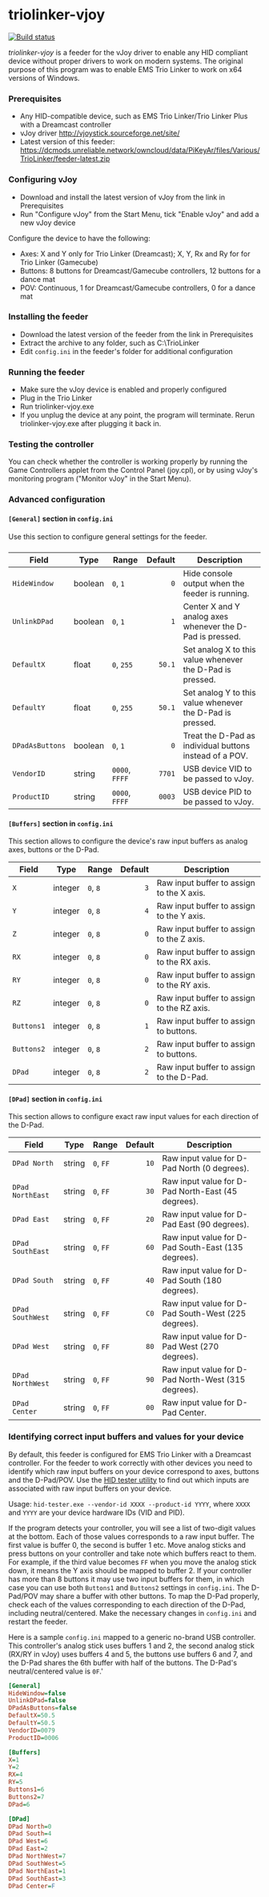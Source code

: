 # triolinker-vjoy

[![Build status](https://ci.appveyor.com/api/projects/status/hn5r40bxivy3evto?svg=true)](https://ci.appveyor.com/project/SonicFreak94/triolinker-vjoy)

*triolinker-vjoy* is a feeder for the vJoy driver to enable any HID compliant device without proper drivers to work on modern systems. The original purpose of this program was to enable EMS Trio Linker to work on x64 versions of Windows.

### Prerequisites
- Any HID-compatible device, such as EMS Trio Linker/Trio Linker Plus with a Dreamcast controller
- vJoy driver http://vjoystick.sourceforge.net/site/
- Latest version of this feeder: https://dcmods.unreliable.network/owncloud/data/PiKeyAr/files/Various/TrioLinker/feeder-latest.zip

### Configuring vJoy
- Download and install the latest version of vJoy from the link in Prerequisites 
- Run "Configure vJoy" from the Start Menu, tick "Enable vJoy" and add a new vJoy device

Configure the device to have the following:
- Axes: X and Y only for Trio Linker (Dreamcast); X, Y, Rx and Ry for for Trio Linker (Gamecube)
- Buttons: 8 buttons for Dreamcast/Gamecube controllers, 12 buttons for a dance mat
- POV: Continuous, 1 for Dreamcast/Gamecube controllers, 0 for a dance mat

### Installing the feeder
- Download the latest version of the feeder from the link in Prerequisites 
- Extract the archive to any folder, such as C:\TrioLinker
- Edit `config.ini` in the feeder's folder for additional configuration

### Running the feeder
- Make sure the vJoy device is enabled and properly configured
- Plug in the Trio Linker
- Run triolinker-vjoy.exe
- If you unplug the device at any point, the program will terminate. Rerun triolinker-vjoy.exe after plugging it back in.

### Testing the controller ###
You can check whether the controller is working properly by running the Game Controllers applet from the Control Panel (joy.cpl), or by using vJoy's monitoring program ("Monitor vJoy" in the Start Menu).

### Advanced configuration ###

#### `[General]` section in `config.ini`

Use this section to configure general settings for the feeder.
##### 
| Field                    | Type        | Range        | Default     | Description |
| ------------------------ | ----------- | ------------ | -----------:| ----------- |
| `HideWindow`             | boolean     |     `0`, `1` |         `0` | Hide console output when the feeder is running. |
| `UnlinkDPad`             | boolean     |     `0`, `1` |         `1` | Center X and Y analog axes whenever the D-Pad is pressed. |
| `DefaultX`               | float       |   `0`, `255` |      `50.1` | Set analog X to this value whenever the D-Pad is pressed. |
| `DefaultY`               | float       |   `0`, `255` |      `50.1` | Set analog Y to this value whenever the D-Pad is pressed. |
| `DPadAsButtons`          | boolean     |     `0`, `1` |         `0` | Treat the D-Pad as individual buttons instead of a POV. |
| `VendorID`               | string      |`0000`, `FFFF`|      `7701` | USB device VID to be passed to vJoy. |
| `ProductID`              | string      |`0000`, `FFFF`|      `0003` | USB device PID to be passed to vJoy. |

#### `[Buffers]` section in `config.ini`

This section allows to configure the device's raw input buffers as analog axes, buttons or the D-Pad.

| Field                    | Type        | Range        | Default     | Description |
| ------------------------ | ----------- | ------------ | -----------:| ----------- |
| `X`         		   | integer     |     `0`, `8` |         `3` | Raw input buffer to assign to the X axis. |
| `Y`              	   | integer     |     `0`, `8` |         `4` | Raw input buffer to assign to the Y axis. |
| `Z`		           | integer     |     `0`, `8` |         `0` | Raw input buffer to assign to the Z axis. |
| `RX`              	   | integer     |     `0`, `8` |         `0` | Raw input buffer to assign to the RX axis. |
| `RY`       		   | integer     |     `0`, `8` |         `0` | Raw input buffer to assign to the RY axis. |
| `RZ`          	   | integer     |     `0`, `8` |         `0` | Raw input buffer to assign to the RZ axis. |
| `Buttons1`               | integer     |     `0`, `8` |         `1` | Raw input buffer to assign to buttons. |
| `Buttons2`               | integer     |     `0`, `8` |         `2` | Raw input buffer to assign to buttons. |
| `DPad`                   | integer     |     `0`, `8` |         `2` | Raw input buffer to assign to the D-Pad.|

#### `[DPad]` section in `config.ini`

This section allows to configure exact raw input values for each direction of the D-Pad.

| Field                    | Type        | Range        | Default     | Description |
| ------------------------ | ----------- | ------------ | -----------:| ----------- |
| `DPad North`             | string      |    `0`, `FF` |        `10` | Raw input value for D-Pad North (0 degrees). |
| `DPad NorthEast`         | string      |    `0`, `FF` |        `30` | Raw input value for D-Pad North-East (45 degrees). |
| `DPad East`              | string      |    `0`, `FF` |        `20` | Raw input value for D-Pad East (90 degrees). |
| `DPad SouthEast`         | string      |    `0`, `FF` |        `60` | Raw input value for D-Pad South-East (135 degrees). |
| `DPad South`             | string      |    `0`, `FF` |        `40` | Raw input value for D-Pad South (180 degrees). |
| `DPad SouthWest`         | string      |    `0`, `FF` |        `C0` | Raw input value for D-Pad South-West (225 degrees). |
| `DPad West`              | string      |    `0`, `FF` |        `80` | Raw input value for D-Pad West (270 degrees). |
| `DPad NorthWest`         | string      |    `0`, `FF` |        `90` | Raw input value for D-Pad North-West (315 degrees). |
| `DPad Center`            | string      |    `0`, `FF` |        `00` | Raw input value for D-Pad Center. |

### Identifying correct input buffers and values for your device ###

By default, this feeder is configured for EMS Trio Linker with a Dreamcast controller. For the feeder to work correctly with other devices you need to identify which raw input buffers on your device correspond to axes, buttons and the D-Pad/POV. Use the [HID tester utility](https://dcmods.unreliable.network/owncloud/data/PiKeyAr/files/Various/TrioLinker/hid-tester.exe) to find out which inputs are associated with raw input buffers on your device.


Usage: `hid-tester.exe --vendor-id XXXX --product-id YYYY`, where `XXXX` and `YYYY` are your device hardware IDs (VID and PID).

If the program detects your controller, you will see a list of two-digit values at the bottom. Each of those values corresponds to a raw input buffer. The first value is buffer 0, the second is buffer 1 etc. Move analog sticks and press buttons on your controller and take note which buffers react to them. For example, if the third value becomes `FF` when you move the analog stick down, it means the Y axis should be mapped to buffer 2. If your controller has more than 8 buttons it may use two input buffers for them, in which case you can use both `Buttons1` and `Buttons2` settings in `config.ini`. The D-Pad/POV may share a buffer with other buttons. To map the D-Pad properly, check each of the values corresponding to each direction of the D-Pad, including neutral/centered. Make the necessary changes in `config.ini` and restart the feeder.

Here is a sample `config.ini` mapped to a generic no-brand USB controller. This controller's analog stick uses buffers 1 and 2, the second analog stick (RX/RY in vJoy) uses buffers 4 and 5, the buttons use buffers 6 and 7, and the D-Pad shares the 6th buffer with half of the buttons. The D-Pad's neutral/centered value is `0F`.'

```ini
[General]
HideWindow=false
UnlinkDPad=false
DPadAsButtons=false
DefaultX=50.5
DefaultY=50.5
VendorID=0079
ProductID=0006

[Buffers]
X=1
Y=2
RX=4
RY=5
Buttons1=6
Buttons2=7
DPad=6

[DPad]
DPad North=0
DPad South=4
DPad West=6
DPad East=2
DPad NorthWest=7
DPad SouthWest=5
DPad NorthEast=1
DPad SouthEast=3
DPad Center=F
```